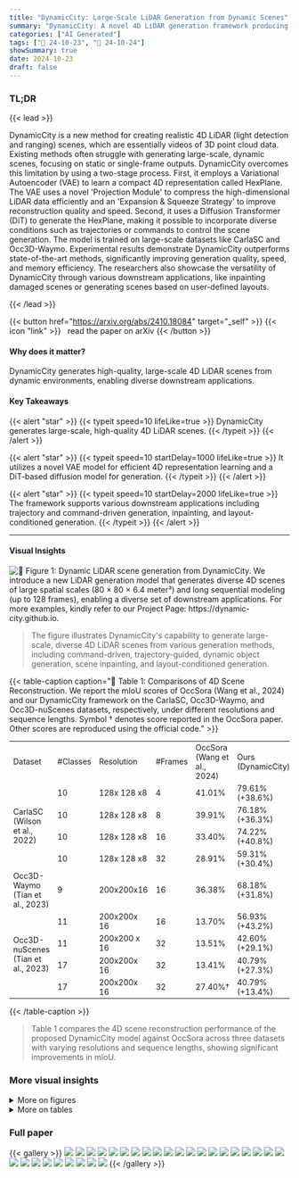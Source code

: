 ```yaml
---
title: "DynamicCity: Large-Scale LiDAR Generation from Dynamic Scenes"
summary: "DynamicCity: A novel 4D LiDAR generation framework producing large-scale, high-quality LiDAR scenes capturing dynamic environments' temporal evolution."
categories: ["AI Generated"]
tags: ["🔖 24-10-23", "🤗 24-10-24"]
showSummary: true
date: 2024-10-23
draft: false
---
```


### TL;DR


{{< lead >}}

DynamicCity is a new method for creating realistic 4D LiDAR (light detection and ranging) scenes, which are essentially videos of 3D point cloud data.  Existing methods often struggle with generating large-scale, dynamic scenes, focusing on static or single-frame outputs. DynamicCity overcomes this limitation by using a two-stage process.  First, it employs a Variational Autoencoder (VAE) to learn a compact 4D representation called HexPlane.  The VAE uses a novel 'Projection Module' to compress the high-dimensional LiDAR data efficiently and an 'Expansion & Squeeze Strategy' to improve reconstruction quality and speed. Second, it uses a Diffusion Transformer (DiT) to generate the HexPlane, making it possible to incorporate diverse conditions such as trajectories or commands to control the scene generation.  The model is trained on large-scale datasets like CarlaSC and Occ3D-Waymo.  Experimental results demonstrate DynamicCity outperforms state-of-the-art methods, significantly improving generation quality, speed, and memory efficiency.  The researchers also showcase the versatility of DynamicCity through various downstream applications, like inpainting damaged scenes or generating scenes based on user-defined layouts.

{{< /lead >}}


{{< button href="https://arxiv.org/abs/2410.18084" target="_self" >}}
{{< icon "link" >}} &nbsp; read the paper on arXiv
{{< /button >}}

#### Why does it matter?
DynamicCity generates high-quality, large-scale 4D LiDAR scenes from dynamic environments, enabling diverse downstream applications.
#### Key Takeaways

{{< alert "star" >}}
{{< typeit speed=10 lifeLike=true >}} DynamicCity generates large-scale, high-quality 4D LiDAR scenes. {{< /typeit >}}
{{< /alert >}}

{{< alert "star" >}}
{{< typeit speed=10 startDelay=1000 lifeLike=true >}} It utilizes a novel VAE model for efficient 4D representation learning and a DiT-based diffusion model for generation. {{< /typeit >}}
{{< /alert >}}

{{< alert "star" >}}
{{< typeit speed=10 startDelay=2000 lifeLike=true >}} The framework supports various downstream applications including trajectory and command-driven generation, inpainting, and layout-conditioned generation. {{< /typeit >}}
{{< /alert >}}

------
#### Visual Insights



![](figures/figures_1_0.png "🔼 Figure 1: Dynamic LiDAR scene generation from DynamicCity. We introduce a new LiDAR generation model that generates diverse 4D scenes of large spatial scales (80 × 80 × 6.4 meter³) and long sequential modeling (up to 128 frames), enabling a diverse set of downstream applications. For more examples, kindly refer to our Project Page: https://dynamic-city.github.io.")

> The figure illustrates DynamicCity's capability to generate large-scale, diverse 4D LiDAR scenes from various generation methods, including command-driven, trajectory-guided, dynamic object generation, scene inpainting, and layout-conditioned generation.







{{< table-caption caption="🔽 Table 1: Comparisons of 4D Scene Reconstruction. We report the mIoU scores of OccSora (Wang et al., 2024) and our DynamicCity framework on the CarlaSC, Occ3D-Waymo, and Occ3D-nuScenes datasets, respectively, under different resolutions and sequence lengths. Symbol † denotes score reported in the OccSora paper. Other scores are reproduced using the official code." >}}
<br><table id='2' style='font-size:14px'><tr><td>Dataset</td><td>#Classes</td><td>Resolution</td><td>#Frames</td><td>OccSora (Wang et al., 2024)</td><td>Ours (DynamicCity)</td></tr><tr><td rowspan="4">CarlaSC (Wilson et al., 2022)</td><td>10</td><td>128x 128 x8</td><td>4</td><td>41.01%</td><td>79.61% (+38.6%)</td></tr><tr><td>10</td><td>128x 128 x8</td><td>8</td><td>39.91%</td><td>76.18% (+36.3%)</td></tr><tr><td>10</td><td>128x 128 x8</td><td>16</td><td>33.40%</td><td>74.22% (+40.8%)</td></tr><tr><td>10</td><td>128x 128 x8</td><td>32</td><td>28.91%</td><td>59.31% (+30.4%)</td></tr><tr><td>Occ3D-Waymo (Tian et al., 2023)</td><td>9</td><td>200x200x16</td><td>16</td><td>36.38%</td><td>68.18% (+31.8%)</td></tr><tr><td rowspan="4">Occ3D-nuScenes (Tian et al., 2023)</td><td>11</td><td>200x200x 16</td><td>16</td><td>13.70%</td><td>56.93% (+43.2%)</td></tr><tr><td>11</td><td>200x200 x 16</td><td>32</td><td>13.51%</td><td>42.60% (+29.1%)</td></tr><tr><td>17</td><td>200x200x 16</td><td>32</td><td>13.41%</td><td>40.79% (+27.3%)</td></tr><tr><td>17</td><td>200x200x 16</td><td>32</td><td>27.40%†</td><td>40.79% (+13.4%)</td></tr></table>{{< /table-caption >}}

> Table 1 compares the 4D scene reconstruction performance of the proposed DynamicCity model against OccSora across three datasets with varying resolutions and sequence lengths, showing significant improvements in mIoU.



### More visual insights

<details>
<summary>More on figures
</summary>


![](figures/figures_4_0.png "🔼 Figure 2: Pipeline of dynamic LiDAR scene generation. Our DynamicCity framework consists of two key procedures: (a) Encoding HexPlane with an VAE architecture (cf. Sec. 4.1), and (b) 4D Scene Generation with HexPlane DiT (cf. Sec. 4.2).")

> The figure illustrates the two-stage pipeline of DynamicCity, showing how it encodes LiDAR scenes into HexPlanes using a VAE and then generates 4D scenes from these HexPlanes using a DiT.


![](figures/figures_5_0.png "🔼 Figure 3: VAE for Encoding 4D LIDAR Scenes. We use HexPlane H as the 4D representation. fo and go are convolution-based networks with downsampling and upsampling operations, respectively. h(.) denotes the projection network based on transformer modules.")

> This figure illustrates the VAE architecture used in DynamicCity for encoding 4D LiDAR scenes into compact HexPlane representations.


![](figures/figures_6_0.png "🔼 Figure 2: Pipeline of dynamic LiDAR scene generation. Our DynamicCity framework consists of two key procedures: (a) Encoding HexPlane with an VAE architecture (cf. Sec. 4.1), and (b) 4D Scene Generation with HexPlane DiT (cf. Sec. 4.2).")

> The figure illustrates the two-stage pipeline of DynamicCity for dynamic LiDAR scene generation, which includes encoding the scene with a VAE and generating the scene with a DiT.


![](figures/figures_6_1.png "🔼 Figure 5: Condition Injection for DiT")

> The figure illustrates how numeric and image conditions are injected into the DiT for conditional generation of HexPlanes.


![](figures/figures_8_0.png "🔼 Figure 6: Dynamic Scene Generation Results. We provide unconditional generation scenes from the 1st, 8th, and 16th frames on Occ3D-Waymo (Left) and CarlaSC (Right), respectively. Kindly refer to the Appendix for complete sequential scenes and longer temporal modeling examples.")

> The figure shows example results of unconditional 4D LiDAR scene generation from DynamicCity on Occ3D-Waymo and CarlaSC datasets.


![](figures/figures_9_0.png "🔼 Figure 7: Dynamic Scene Generation Applications. We demonstrate the capability of our model on a diverse set of downstream tasks. We show the 1st, 8th, and 16th frames for simplicity. Kindly refer to the Appendix for complete sequential scenes and longer temporal modeling examples.")

> Figure 7 shows various downstream applications of DynamicCity, including command-driven, layout-conditioned, trajectory-guided scene generation, and dynamic object inpainting.


![](figures/figures_20_0.png "🔼 Figure 8: Unconditional Dynamic Scene Generation Results. We provide qualitative examples of a total of 16 consectutive frames generated by DynamicCity on the Occ3D-Waymo (Tian et al., 2023) dataset. Best viewed in colors and zoomed-in for additional details.")

> Figure 8 shows 16 consecutive frames of an unconditonally generated dynamic scene from the Occ3D-Waymo dataset, demonstrating the model's ability to generate realistic and detailed dynamic scenes.


![](figures/figures_21_0.png "🔼 Figure 8: Unconditional Dynamic Scene Generation Results. We provide qualitative examples of a total of 16 consectutive frames generated by DynamicCity on the Occ3D-Waymo (Tian et al., 2023) dataset. Best viewed in colors and zoomed-in for additional details.")

> Figure 8 shows 16 consecutive frames of an unconditonally generated dynamic scene from the Occ3D-Waymo dataset, showcasing the model's ability to generate realistic and detailed dynamic scenes.


![](figures/figures_22_0.png "🔼 Figure 10: HexPlane-Guided Generation Results. We provide qualitative examples of a total of 64 consecutive frames generated by DynamicCity on the Occ3D-Waymo (Tian et al., 2023) dataset. Best viewed in colors and zoomed-in for additional details.")

> Figure 10 shows 64 frames of consecutive scenes generated by the HexPlane-guided generation method of DynamicCity, showcasing its ability to generate long sequences.


![](figures/figures_23_0.png "🔼 Figure 1: Dynamic LiDAR scene generation from DynamicCity. We introduce a new LiDAR generation model that generates diverse 4D scenes of large spatial scales (80 × 80 × 6.4 meter³) and long sequential modeling (up to 128 frames), enabling a diverse set of downstream applications. For more examples, kindly refer to our Project Page: https://dynamic-city.github.io.")

> Figure 1 shows the DynamicCity framework generating diverse large-scale 4D LiDAR scenes from various driving scenarios, demonstrating command-driven, trajectory-guided, dynamic object generation and layout-conditioned generation.


![](figures/figures_24_0.png "🔼 Figure 12: Command-Guided Scene Generation Results. We provide qualitative examples of a total of 16 consectutive frames generated under the command RIGHT by DynamicCity on the CarlaSC (Wilson et al., 2022) dataset. Best viewed in colors and zoomed-in for additional details.")

> This figure shows 16 frames of a scene generated by DynamicCity, illustrating the effect of a 'Turn Right' command on the scene's evolution.


![](figures/figures_25_0.png "🔼 Figure 1: Dynamic LiDAR scene generation from DynamicCity. We introduce a new LiDAR generation model that generates diverse 4D scenes of large spatial scales (80 × 80 × 6.4 meter³) and long sequential modeling (up to 128 frames), enabling a diverse set of downstream applications. For more examples, kindly refer to our Project Page: https://dynamic-city.github.io.")

> The figure shows an overview of the DynamicCity framework, illustrating the generation of large-scale and long-sequential 4D LiDAR scenes from various input conditions.


![](figures/figures_26_0.png "🔼 Figure 14: Dynamic Inpainting Results. We provide qualitative examples of a total of 16 consecutive frames generated by DynamicCity on the CarlaSC (Wilson et al., 2022) dataset. Best viewed in colors and zoomed-in for additional details.")

> The figure shows the qualitative results of dynamic inpainting performed by the DynamicCity model on the CarlaSC dataset, showcasing the model's ability to seamlessly regenerate inpainted regions while maintaining consistency in the surrounding areas.


![](figures/figures_27_0.png "🔼 Figure 6: Dynamic Scene Generation Results. We provide unconditional generation scenes from the 1st, 8th, and 16th frames on Occ3D-Waymo (Left) and CarlaSC (Right), respectively. Kindly refer to the Appendix for complete sequential scenes and longer temporal modeling examples.")

> Figure 6 shows the unconditional generation results of DynamicCity on Occ3D-Waymo and CarlaSC datasets, showcasing the model's ability to generate realistic and detailed dynamic scenes.


</details>




<details>
<summary>More on tables
</summary>


{{< table-caption caption="🔽 Table 2: Comparisons of 4D Scene Generation. We report the Inception Score (IS), Fréchet Inception Distance (FID), Kernel Inception Distance (KID), and the Precision (P) and Recall (R) rates of SemCity (Lee et al., 2024), OccSora (Wang et al., 2024), and our DynamicCity framework on the CarlaSC and Occ3D-Waymo datasets, respectively, in both the 2D and 3D spaces." >}}
<br><table id='4' style='font-size:14px'><tr><td rowspan="2">Dataset</td><td rowspan="2">Method</td><td rowspan="2">#Frames</td><td colspan="5">Metric2D</td><td colspan="5">Metric⌀D</td></tr><tr><td>IS ↑</td><td>FID⌀ ↓</td><td>KID2D ↓</td><td>P↑</td><td>R↑</td><td>IS ↑</td><td>FID- ↓</td><td>KID3D↓</td><td>P↑</td><td>R⌀ ↑</td></tr><tr><td rowspan="2">CarlaSC (Wilson et al., 2022)</td><td rowspan="2">OccSora Ours</td><td rowspan="2">16</td><td>2.492</td><td>25.08</td><td>0.013</td><td>0.115</td><td>0.008</td><td>2.257</td><td>1559</td><td>52.72</td><td>0.380</td><td>0.151</td></tr><tr><td>2.498</td><td>10.95</td><td>0.002</td><td>0.238</td><td>0.066</td><td>2.331</td><td>354.2</td><td>19.10</td><td>0.460</td><td>0.170</td></tr><tr><td rowspan="2">Occ3D-Waymo (Tian et al., 2023)</td><td rowspan="2">OccSora Ours</td><td rowspan="2">16</td><td>1.926</td><td>82.43</td><td>0.094</td><td>0.227</td><td>0.014</td><td>3.129</td><td>3140</td><td>12.20</td><td>0.384</td><td>0.001</td></tr><tr><td>1.945</td><td>7.138</td><td>0.003</td><td>0.617</td><td>0.096</td><td>3.206</td><td>1806</td><td>77.71</td><td>0.494</td><td>0.026</td></tr></table>{{< /table-caption >}}

> Table 2 compares the performance of three different methods, SemCity, OccSora, and DynamicCity, on 4D scene generation using Inception Score, Fréchet Inception Distance, Kernel Inception Distance, Precision, and Recall in both 2D and 3D spaces.


{{< table-caption caption="🔽 Table 3: Ablation Study on VAE Network Structures. We report the mIoU scores, training time (second-per-iteration), and training-time memory consumption (VRAM) of different Encoder and Decoder configurations on CarlaSC and Occ3D-Waymo, respectively. Note that 'ESS' denotes 'Expansion & Squeeze'. The best and second-best values are in bold and underlined." >}}
<br><table id='2' style='font-size:16px'><tr><td rowspan="2">Encoder</td><td rowspan="2">Decoder</td><td colspan="3">CarlaSC</td><td colspan="3">Occ3D-Waymo</td></tr><tr><td>mIoU↑</td><td>Time (s)↓</td><td>VRAM (G)↓</td><td>mIoU↑</td><td>Time (s)↓</td><td>VRAM (G)↓</td></tr><tr><td rowspan="2">Average Pooling Average Pooling</td><td>Query</td><td>60.97%</td><td>0.236</td><td>12.46</td><td>49.37%</td><td>1.563</td><td>69.66</td></tr><tr><td>ESS</td><td>68.02%</td><td>0.143</td><td>4.27</td><td>55.72%</td><td>0.758</td><td>20.31</td></tr><tr><td rowspan="2">Projection Projection</td><td>Query</td><td>68.73%</td><td>0.292</td><td>13.59</td><td>61.93%</td><td>2.128</td><td>73.15</td></tr><tr><td>ESS</td><td>74.22%</td><td>0.205</td><td>5.92</td><td>62.57%</td><td>1.316</td><td>25.92</td></tr></table>{{< /table-caption >}}

> Table 3 shows the ablation study of VAE network structures by reporting mIoU scores, training time, and VRAM consumption on CarlaSC and Occ3D-Waymo datasets.


{{< table-caption caption="🔽 Table 4: Ablation Study on HexPlane Downsampling (D.S.) Rates. We report the compression ratios (C.R.), mIoU scores, training speed (seconds per iteration), and training-time memory consumption on CarlaSC and Occ3D-Waymo. The best and second-best values are in bold and underlined." >}}
<br><table id='4' style='font-size:14px'><tr><td colspan="4">D.S. Rates</td><td colspan="4">CarlaSC</td><td colspan="4">Occ3D-Waymo</td></tr><tr><td>dT</td><td>dx</td><td>dy</td><td>dz</td><td>C.R.↑</td><td>mIoU↑</td><td>Time (s)↓</td><td>VRAM (G)↓</td><td>C.R.↑</td><td>mIoU↑</td><td>Time (s)↓</td><td>VRAM (G)↓</td></tr><tr><td>1</td><td>1</td><td>1</td><td>1</td><td>5.78%</td><td>84.67%</td><td>1.149</td><td>21.63</td><td colspan="3">Out-of-Memory</td><td>>80</td></tr><tr><td>1</td><td>2</td><td>2</td><td>1</td><td>17.96%</td><td>76.05%</td><td>0.289</td><td>8.49</td><td>38.42%</td><td>63.30%</td><td>1.852</td><td>32.82</td></tr><tr><td>2</td><td>2</td><td>2</td><td>2</td><td>23.14%</td><td>74.22%</td><td>0.205</td><td>5.92</td><td>48.25%</td><td>62.37%</td><td>0.935</td><td>24.9</td></tr><tr><td>2</td><td>4</td><td>4</td><td>2</td><td>71.86%</td><td>65.15%</td><td>0.199</td><td>4.00</td><td>153.69%</td><td>58.13%</td><td>0.877</td><td>22.30</td></tr></table>{{< /table-caption >}}

> Table 4 shows the impact of different downsampling rates on HexPlane compression, reconstruction accuracy, training speed, and memory usage.


{{< table-caption caption="🔽 Table 5: Ablation Study on Organizing HexPlane as Image Tokens. We report the Inception Score (IS), Fréchet Inception Distance (FID), Kernel Inception Distance (KID), and the Precision (P) and Recall (R) rates on CarlaSC. The best values are highlighted in bold." >}}
<br><table id='6' style='font-size:14px'><tr><td rowspan="2">Method</td><td colspan="5">Metric2D</td><td colspan="5">Metric3D</td></tr><tr><td>IS2D ↑</td><td>FID2D ↓</td><td>KID2D ↓</td><td>P↑</td><td>R↑</td><td>IS ⌀ ↑</td><td>FID 3D ↓</td><td>KID3D ↓</td><td>P↑</td><td>R↑</td></tr><tr><td>Direct Unfold</td><td>2.496</td><td>205.0</td><td>0.248</td><td>0.000</td><td>0.000</td><td>2.269</td><td>9110</td><td>723.7</td><td>0.173</td><td>0.043</td></tr><tr><td>Vertical Concatenation</td><td>2.476</td><td>12.79</td><td>0.003</td><td>0.191</td><td>0.042</td><td>2.305</td><td>623.2</td><td>26.67</td><td>0.424</td><td>0.159</td></tr><tr><td>Padded Rollout</td><td>2.498</td><td>10.96</td><td>0.002</td><td>0.238</td><td>0.066</td><td>2.331</td><td>354.2</td><td>19.10</td><td>0.460</td><td>0.170</td></tr></table>{{< /table-caption >}}

> Table 5 presents an ablation study comparing different methods of organizing HexPlane as image tokens for 4D LiDAR generation, evaluating their performance using Inception Score, Fréchet Inception Distance, Kernel Inception Distance, Precision, and Recall metrics.


{{< table-caption caption="🔽 Table 1: Comparisons of 4D Scene Reconstruction. We report the mIoU scores of OccSora (Wang et al., 2024) and our DynamicCity framework on the CarlaSC, Occ3D-Waymo, and Occ3D-nuScenes datasets, respectively, under different resolutions and sequence lengths. Symbol † denotes score reported in the OccSora paper. Other scores are reproduced using the official code." >}}
<table id='8' style='font-size:16px'><tr><td>Class</td><td>CarlaSC</td><td>Occ3D-Waymo</td><td>Occ3D-nuScenes</td></tr><tr><td>Building</td><td>Building</td><td>Building</td><td>Manmade</td></tr><tr><td>Barrier</td><td>Barrier, Wall, Guardrail</td><td>-</td><td>Barrier</td></tr><tr><td>Other</td><td>Other, Sky, Bridge, Rail track, Static, Dynamic, Water</td><td>General Object</td><td>General Object</td></tr><tr><td>Pedestrian</td><td>Pedestrian</td><td>Pedestrian</td><td>Pedestrian</td></tr><tr><td>Pole</td><td>Pole, Traffic sign, Traffic light</td><td>Sign, Traffic light, Pole, Construction Cone</td><td>Traffic cone</td></tr><tr><td>Road</td><td>Road, Roadlines</td><td>Road</td><td>Drivable surface</td></tr><tr><td>Ground</td><td>Ground, Terrain</td><td>-</td><td>Other flat, Terrain</td></tr><tr><td>Sidewalk</td><td>Sidewalk</td><td>Sidewalk</td><td>Sidewalk</td></tr><tr><td>Vegetation</td><td>Vegetation</td><td>Vegetation, Tree trunk</td><td>Vegetation</td></tr><tr><td>Vehicle</td><td>Vehicle</td><td>Vehicle</td><td>Bus, Car, Construction vehicle, Trailer, Truck</td></tr><tr><td>Bicycle</td><td>-</td><td>Bicyclist, Bicycle, Motorcycle</td><td>Bicycle, Motorcycle</td></tr></table>{{< /table-caption >}}

> Table 1 compares the mean Intersection over Union (mIoU) scores of DynamicCity and OccSora on three datasets at different resolutions and sequence lengths for 4D scene reconstruction.


{{< table-caption caption="🔽 Table 1: Comparisons of 4D Scene Reconstruction. We report the mIoU scores of OccSora (Wang et al., 2024) and our DynamicCity framework on the CarlaSC, Occ3D-Waymo, and Occ3D-nuScenes datasets, respectively, under different resolutions and sequence lengths. Symbol † denotes score reported in the OccSora paper. Other scores are reproduced using the official code." >}}
<table id='6' style='font-size:14px'><tr><td>Method</td><td>mloU</td><td colspan="4">Building Barrier Other Pedestrian</td><td colspan="4">Pole Road Ground</td><td colspan="2">Sidewalk Vegetation Vehicle</td></tr><tr><td colspan="12">Resolution: 128 X 128 X 8 Sequence Length: 4</td></tr><tr><td rowspan="2">OccSora Ours</td><td rowspan="2">41.009 79.604</td><td>38.861</td><td>10.616</td><td>6.637</td><td>19.191</td><td>21.825</td><td>93.910</td><td>61.357</td><td>86.671</td><td>15.685</td><td>55.340</td></tr><tr><td>76.364</td><td>31.354</td><td>68.898</td><td>93.436</td><td>87.962</td><td>98.617</td><td>87.014</td><td>95.129</td><td>68.700</td><td>88.569</td></tr><tr><td>Improv.</td><td>38.595</td><td>37.503</td><td>20.738</td><td>62.261</td><td>74.245</td><td>66.137</td><td>4.707</td><td>25.657</td><td>8.458</td><td>53.015</td><td>33.229</td></tr><tr><td colspan="12">Resolution: 128 X 128 X 8 Sequence Length: 8</td></tr><tr><td rowspan="2">OccSora Ours</td><td rowspan="2">39.910 76.181</td><td>33.001</td><td>3.260</td><td>5.659</td><td>19.224</td><td>19.357</td><td>93.038</td><td>57.335</td><td>85.551</td><td>30.899</td><td>51.776</td></tr><tr><td>70.874</td><td>50.025</td><td>52.433</td><td>87.958</td><td>85.866</td><td>97.513</td><td>83.074</td><td>93.944</td><td>58.626</td><td>81.498</td></tr><tr><td>Improv.</td><td>36.271</td><td>37.873</td><td>46.765</td><td>46.774</td><td>68.734</td><td>66.509</td><td>4.475</td><td>25.739</td><td>8.393</td><td>27.727</td><td>29.722</td></tr><tr><td colspan="12">Resolution: 128 X 128 X 8 Sequence Length: 16</td></tr><tr><td rowspan="2">OccSora Ours</td><td rowspan="2">33.404 74.223</td><td>19.264</td><td>2.205</td><td>3.454</td><td>11.781</td><td>9.165</td><td>92.054</td><td>50.077</td><td>82.594</td><td>18.078</td><td>45.363</td></tr><tr><td>66.852</td><td>51.901</td><td>49.844</td><td>79.410</td><td>82.369</td><td>96.937</td><td>84.484</td><td>94.082</td><td>58.217</td><td>78.134</td></tr><tr><td>Improv.</td><td>40.819</td><td>I 47.588</td><td>49.696</td><td>46.390</td><td>67.629</td><td>73.204</td><td>4.883</td><td>34.407</td><td>11.488</td><td>40.139</td><td>32.771</td></tr><tr><td colspan="12">Resolution: 128 X 128 X 8 Sequence Length: 32</td></tr><tr><td rowspan="2">OccSora Ours</td><td rowspan="2">28.911 59.308</td><td>16.565</td><td>1.413</td><td>0.944</td><td>6.200</td><td>4.150</td><td>91.466</td><td>43.399</td><td>78.614</td><td>11.007</td><td>35.353</td></tr><tr><td>52.036</td><td>25.521</td><td>29.382</td><td>56.811</td><td>57.876</td><td>94.792</td><td>78.390</td><td>89.955</td><td>46.080</td><td>62.234</td></tr><tr><td>Improv.</td><td>30.397</td><td>35.471</td><td>24.108</td><td>28.438</td><td>50.611</td><td>53.726</td><td>3.326</td><td>34.991</td><td>11.341</td><td>35.073</td><td>26.881</td></tr></table>{{< /table-caption >}}

> Table 1 compares the 4D scene reconstruction performance of the proposed DynamicCity model against OccSora across different datasets, resolutions, and sequence lengths, showing mIoU scores.


</details>


### Full paper

{{< gallery >}}
<img src="paper_images/1.png" class="grid-w50 md:grid-w33 xl:grid-w25" />
<img src="paper_images/2.png" class="grid-w50 md:grid-w33 xl:grid-w25" />
<img src="paper_images/3.png" class="grid-w50 md:grid-w33 xl:grid-w25" />
<img src="paper_images/4.png" class="grid-w50 md:grid-w33 xl:grid-w25" />
<img src="paper_images/5.png" class="grid-w50 md:grid-w33 xl:grid-w25" />
<img src="paper_images/6.png" class="grid-w50 md:grid-w33 xl:grid-w25" />
<img src="paper_images/7.png" class="grid-w50 md:grid-w33 xl:grid-w25" />
<img src="paper_images/8.png" class="grid-w50 md:grid-w33 xl:grid-w25" />
<img src="paper_images/9.png" class="grid-w50 md:grid-w33 xl:grid-w25" />
<img src="paper_images/10.png" class="grid-w50 md:grid-w33 xl:grid-w25" />
<img src="paper_images/11.png" class="grid-w50 md:grid-w33 xl:grid-w25" />
<img src="paper_images/12.png" class="grid-w50 md:grid-w33 xl:grid-w25" />
<img src="paper_images/13.png" class="grid-w50 md:grid-w33 xl:grid-w25" />
<img src="paper_images/14.png" class="grid-w50 md:grid-w33 xl:grid-w25" />
<img src="paper_images/15.png" class="grid-w50 md:grid-w33 xl:grid-w25" />
<img src="paper_images/16.png" class="grid-w50 md:grid-w33 xl:grid-w25" />
<img src="paper_images/17.png" class="grid-w50 md:grid-w33 xl:grid-w25" />
<img src="paper_images/18.png" class="grid-w50 md:grid-w33 xl:grid-w25" />
<img src="paper_images/19.png" class="grid-w50 md:grid-w33 xl:grid-w25" />
<img src="paper_images/20.png" class="grid-w50 md:grid-w33 xl:grid-w25" />
<img src="paper_images/21.png" class="grid-w50 md:grid-w33 xl:grid-w25" />
<img src="paper_images/22.png" class="grid-w50 md:grid-w33 xl:grid-w25" />
<img src="paper_images/23.png" class="grid-w50 md:grid-w33 xl:grid-w25" />
<img src="paper_images/24.png" class="grid-w50 md:grid-w33 xl:grid-w25" />
<img src="paper_images/25.png" class="grid-w50 md:grid-w33 xl:grid-w25" />
<img src="paper_images/26.png" class="grid-w50 md:grid-w33 xl:grid-w25" />
<img src="paper_images/27.png" class="grid-w50 md:grid-w33 xl:grid-w25" />
<img src="paper_images/28.png" class="grid-w50 md:grid-w33 xl:grid-w25" />
<img src="paper_images/29.png" class="grid-w50 md:grid-w33 xl:grid-w25" />
{{< /gallery >}}